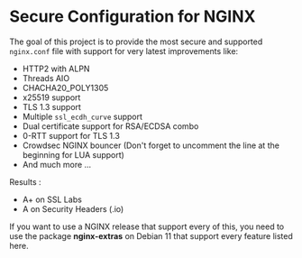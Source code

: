 # Secure Configuration for NGINX

The goal of this project is to provide the most secure and supported <code>nginx.conf</code> file with support for very latest improvements like:

* HTTP2 with ALPN
* Threads AIO
* CHACHA20_POLY1305
* x25519 support
* TLS 1.3 support
* Multiple <code>ssl_ecdh_curve</code> support
* Dual certificate support for RSA/ECDSA combo
* 0-RTT support for TLS 1.3
* Crowdsec NGINX bouncer (Don't forget to uncomment the line at the beginning for LUA support)
* And much more ...

Results :

* A+ on SSL Labs
* A on Security Headers (.io)

If you want to use a NGINX release that support every of this, you need to use the package **nginx-extras** on Debian 11 that support every feature listed here.
